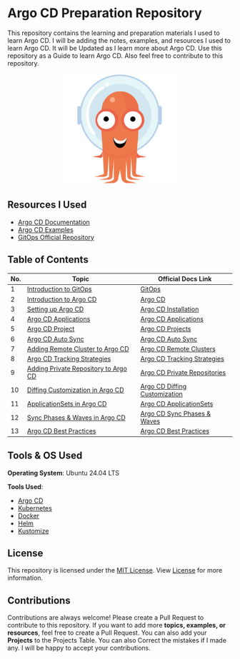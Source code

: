 # Argo CD Preparation Repository

This repository contains the learning and preparation materials I used to learn Argo CD. I will be adding the notes, examples, and resources I used to learn Argo CD. It will be Updated as I learn more about Argo CD. Use this repository as a Guide to learn Argo CD. Also feel free to contribute to this repository.

<p align="center">
    <img src="./argocd.png" alt="argo-cd" />
</p>

## Resources I Used

- [Argo CD Documentation](https://argoproj.github.io/argo-cd/)
- [Argo CD Examples](https://github.com/argoproj/argocd-example-apps)
- [GitOps Official Repository](https://github.com/open-gitops)

## Table of Contents

| No. | Topic                                                                 | Official Docs Link |
| --- | --------------------------------------------------------------------- | ------------------ |
| 1   | [Introduction to GitOps](./gitops.md)                                 | [GitOps](https://www.gitops.tech/) |
| 2   | [Introduction to Argo CD](./argocd/argocd-basics/)                    | [Argo CD](https://argoproj.github.io/argo-cd/)                          |
| 3   | [Setting up Argo CD](./argocd/argocd-setup/)                          | [Argo CD Installation](https://argoproj.github.io/argo-cd/getting_started/) |
| 4   | [Argo CD Applications](./argocd/argocd-applications/)                 | [Argo CD Applications](https://argoproj.github.io/argo-cd/getting_started/#3-create-an-application) |
| 5   | [Argo CD Project](./argocd/argocd-projects/)                          | [Argo CD Projects](https://argoproj.github.io/argo-cd/getting_started/#2-create-a-project) |
| 6   | [Argo CD Auto Sync](./argocd/argocd-auto-sync/)                       | [Argo CD Auto Sync](https://argoproj.github.io/argo-cd/user-guide/auto_sync/) |
| 7   | [Adding Remote Cluster to Argo CD](./argocd/k8s-remote-cluster/)      | [Argo CD Remote Clusters](https://argoproj.github.io/argo-cd/user-guide/cluster-management/) |
| 8   | [Argo CD Tracking Strategies](./argocd/tracking-strategies/)          | [Argo CD Tracking Strategies](https://argoproj.github.io/argo-cd/user-guide/tracking_strategies/) |
| 9   | [Adding Private Repository to Argo CD](./argocd/private-repositories/)| [Argo CD Private Repositories](https://argoproj.github.io/argo-cd/user-guide/private-repositories/) |
| 10  | [Diffing Customization in Argo CD](./argocd/diffing-customization/)   | [Argo CD Diffing Customization](https://argoproj.github.io/argo-cd/user-guide/diffing/) |
| 11  | [ApplicationSets in Argo CD](./argocd/argocd-applicationsets/)               | [Argo CD ApplicationSets](https://argoproj.github.io/argo-cd/user-guide/applicationsets/) |
| 12  | [Sync Phases & Waves in Argo CD](./argocd/sync-phases-and-waves/)     | [Argo CD Sync Phases & Waves](https://argoproj.github.io/argo-cd/user-guide/sync-waves/) |
| 13  | [Argo CD Best Practices](./argocd/best-practices/)                    | [Argo CD Best Practices](https://argoproj.github.io/argo-cd/best_practices/) |


## Tools & OS Used

**Operating System**: Ubuntu 24.04 LTS

**Tools Used**:

- [Argo CD](https://argoproj.github.io/argo-cd/)
- [Kubernetes](https://kubernetes.io/)
- [Docker](https://www.docker.com/)
- [Helm](https://helm.sh/)
- [Kustomize](https://kustomize.io/)

## License

This repository is licensed under the [MIT License](./LICENSE). View [License](./LICENSE) for more information.

## Contributions

Contributions are always welcome! Please create a Pull Request to contribute to this repository. If you want to add more **topics, examples, or resources**, feel free to create a Pull Request. You can also add your **Projects** to the Projects Table. You can also Correct the mistakes if I made any. I will be happy to accept your contributions.